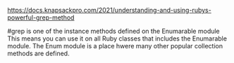 https://docs.knapsackpro.com/2021/understanding-and-using-rubys-powerful-grep-method

#grep is one of the instance methods defined on the Enumarable module
This means you can use it on all Ruby classes that includes the Enumarable module.
The Enum module is a place hwere many other popular collection methods are defined.